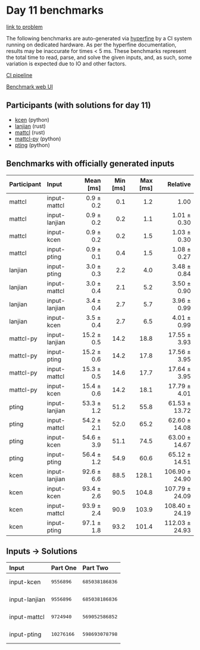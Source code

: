 # Day 11 benchmarks

[link to problem](https://adventofcode.com/2023/day/11)

The following benchmarks are auto-generated via
[hyperfine](https://github.com/sharkdp/hyperfine) by a CI system running on
dedicated hardware. As per the hyperfine documentation, results may be
inaccurate for times < 5 ms. These benchmarks represent the total time to read,
parse, and solve the given inputs, and, as such, some variation is expected due
to IO and other factors.

[CI pipeline](http://ci.papercode.net:8080/teams/main/pipelines/aoc2023)

[Benchmark web UI](https://aoc.ancalagon.black)


## Participants (with solutions for day 11)

- [kcen](https://github.com/kcen/aoc2023) (python)
- [lanjian](https://github.com/lanjian/aoc-2023) (rust)
- [mattcl](https://github.com/mattcl/aoc2023) (rust)
- [mattcl-py](https://github.com/mattcl/aoc2023-py) (python)
- [pting](https://github.com/pting/aoc2023) (python)


## Benchmarks with officially generated inputs

| Participant | Input | Mean [ms] | Min [ms] | Max [ms] | Relative |
|:---|:---|---:|---:|---:|---:|
| mattcl | input-mattcl | 0.9 ± 0.2 | 0.1 | 1.2 | 1.00 |
| mattcl | input-lanjian | 0.9 ± 0.2 | 0.2 | 1.1 | 1.01 ± 0.30 |
| mattcl | input-kcen | 0.9 ± 0.2 | 0.2 | 1.5 | 1.03 ± 0.30 |
| mattcl | input-pting | 0.9 ± 0.1 | 0.4 | 1.5 | 1.08 ± 0.27 |
| lanjian | input-pting | 3.0 ± 0.3 | 2.2 | 4.0 | 3.48 ± 0.84 |
| lanjian | input-mattcl | 3.0 ± 0.4 | 2.1 | 5.2 | 3.50 ± 0.90 |
| lanjian | input-lanjian | 3.4 ± 0.4 | 2.7 | 5.7 | 3.96 ± 0.99 |
| lanjian | input-kcen | 3.5 ± 0.4 | 2.7 | 6.5 | 4.01 ± 0.99 |
| mattcl-py | input-lanjian | 15.2 ± 0.5 | 14.2 | 18.8 | 17.55 ± 3.93 |
| mattcl-py | input-pting | 15.2 ± 0.6 | 14.2 | 17.8 | 17.56 ± 3.95 |
| mattcl-py | input-mattcl | 15.3 ± 0.5 | 14.6 | 17.7 | 17.64 ± 3.95 |
| mattcl-py | input-kcen | 15.4 ± 0.6 | 14.2 | 18.1 | 17.79 ± 4.01 |
| pting | input-lanjian | 53.3 ± 1.2 | 51.2 | 55.8 | 61.53 ± 13.72 |
| pting | input-mattcl | 54.2 ± 2.1 | 52.0 | 65.2 | 62.60 ± 14.08 |
| pting | input-kcen | 54.6 ± 3.9 | 51.1 | 74.5 | 63.00 ± 14.67 |
| pting | input-pting | 56.4 ± 1.2 | 54.9 | 60.6 | 65.12 ± 14.51 |
| kcen | input-lanjian | 92.6 ± 6.6 | 88.5 | 128.1 | 106.90 ± 24.90 |
| kcen | input-kcen | 93.4 ± 2.6 | 90.5 | 104.8 | 107.79 ± 24.09 |
| kcen | input-mattcl | 93.9 ± 2.4 | 90.9 | 103.9 | 108.40 ± 24.19 |
| kcen | input-pting | 97.1 ± 1.8 | 93.2 | 101.4 | 112.03 ± 24.93 |


## Inputs -> Solutions

| Input | Part One | Part Two |
|:---|:---|:---|
|input-kcen|<pre>9556896</pre>|<pre>685038186836</pre>|
|input-lanjian|<pre>9556896</pre>|<pre>685038186836</pre>|
|input-mattcl|<pre>9724940</pre>|<pre>569052586852</pre>|
|input-pting|<pre>10276166</pre>|<pre>598693078798</pre>|